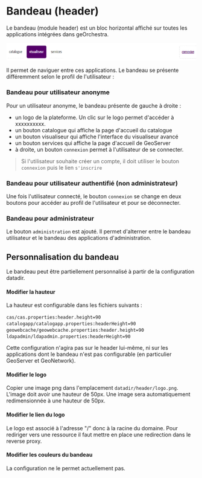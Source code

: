 # Bandeau \(header\)

Le bandeau \(module header\) est un bloc horizontal affiché sur toutes les applications intégrées dans geOrchestra.

![](/assets/index.png)

Il permet de naviguer entre ces applications. Le bandeau se présente différemment selon le profil de l'utilisateur :

### Bandeau pour utilisateur anonyme

Pour un utilisateur anonyme, le bandeau présente de gauche à droite :

* un logo de la plateforme. Un clic sur le logo permet d'accéder à xxxxxxxxxx.
* un bouton catalogue qui affiche la page d'accueil du catalogue
* un bouton visualiseur qui affiche l'interface du visualiseur avancé
* un bouton services qui affiche la page d'accueil de GeoServer
* à droite, un bouton `connexion` permet à l'utilisateur de se connecter.

> Si l'utilisateur souhaite créer un compte, il doit utiliser le bouton `connexion` puis le lien `s'inscrire`

### Bandeau pour utilisateur authentifié \(non administrateur\)

Une fois l'utilisateur connecté, le bouton `connexion` se change en deux boutons pour accéder au profil de l'utilisateur et pour se déconnecter.

### Bandeau pour administrateur

Le bouton `administration` est ajouté. Il permet d'alterner entre le bandeau utilisateur et le bandeau  des applications d'administration.

## Personnalisation du bandeau

Le bandeau peut être partiellement personnalisé à partir de la configuration datadir.

#### Modifier la hauteur

La hauteur est configurable dans les fichiers suivants :

`cas/cas.properties:header.height=90        
catalogapp/catalogapp.properties:headerHeight=90        
geowebcache/geowebcache.properties:header.height=90        
ldapadmin/ldapadmin.properties:headerHeight=90`

Cette configuration n'agira pas sur le header lui-même, ni sur les applications dont le bandeau n'est pas configurable \(en particulier GeoServer et GeoNetwork\).

#### Modifier le logo

Copier une image png dans l'emplacement `datadir/header/logo.png`. L'image doit avoir une hauteur de 50px. Une image sera automatiquement redimensionnée à une hauteur de 50px.

#### Modifier le lien du logo

Le logo est associé à l'adresse "/" donc à la racine du domaine. Pour rediriger vers une ressource il faut mettre en place une redirection dans le reverse proxy.

#### Modifier les couleurs du bandeau

La configuration ne le permet actuellement pas.

